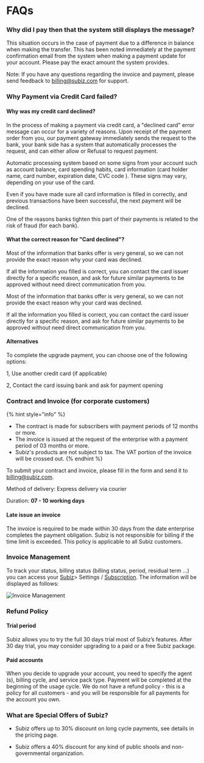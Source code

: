 # FAQs

### Why did I pay then that the system still displays the message?

This situation occurs in the case of payment due to a difference in balance when making the transfer. This has been noted immediately at the payment confirmation email from the system when making a payment update for your account. Please pay the exact amount the system provides.

Note: If you have any questions regarding the invoice and payment, please send feedback to [billing@subiz.com](mailto:billing@subiz.com) for support.

### Why Payment via Credit Card failed?

#### Why was my credit card declined?

In the process of making a payment via credit card, a "declined card" error message can occur for a variety of reasons. Upon receipt of the payment order from you, our payment gateway immediately sends the request to the bank, your bank side has a system that automatically processes the request, and can either allow or Refusal to request payment.

Automatic processing system based on some signs from your account such as account balance, card spending habits, card information \(card holder name, card number, expiration date, CVC code \). These signs may vary, depending on your use of the card.

Even if you have made sure all card information is filled in correctly, and previous transactions have been successful, the next payment will be declined.  
  
One of the reasons banks tighten this part of their payments is related to the risk of fraud \(for each bank\).

#### What the correct reason for "Card declined"?

Most of the information that banks offer is very general, so we can not provide the exact reason why your card was declined.

If all the information you filled is correct, you can contact the card issuer directly for a specific reason, and ask for future similar payments to be approved without need direct communication from you.

Most of the information that banks offer is very general, so we can not provide the exact reason why your card was declined.

If all the information you filled is correct, you can contact the card issuer directly for a specific reason, and ask for future similar payments to be approved without need direct communication from you.

#### Alternatives

To complete the upgrade payment, you can choose one of the following options:

1, Use another credit card \(if applicable\)

2, Contact the card issuing bank and ask for payment opening

### Contract and Invoice \(for corporate customers\)

{% hint style="info" %}
* The contract is made for subscribers with payment periods of 12 months or more.
* The invoice is issued at the request of the enterprise with a payment period of 03 months or more.
* Subiz's products are not subject to tax. The VAT portion of the invoice will be crossed out.
{% endhint %}

To submit your contract and invoice, please fill in the form and send it to [billing@subiz.com](mailto:billing@subiz.com).

Method of delivery: Express delivery via courier

Duration: **07 - 10 working days**

#### Late issue an invoice

The invoice is required to be made within 30 days from the date enterprise completes the payment obligation. Subiz is not responsible for billing if the time limit is exceeded. This policy is applicable to all Subiz customers.

### Invoice Management

To track your status, billing status \(billing status, period, residual term ...\) you can access your [Subiz](https://app.subiz.com/subscription)&gt; Settings / [Subscription](https://app.subiz.com/payment-home). The information will be displayed as follows:

![Invoice Management](https://lh6.googleusercontent.com/Wyk4gvZtrfwvbCatYMNXk_Q6iHtgIvvrnAk4K5m89OMi-zYAAgQglgLLT6LW3NENwFzA40LaB-O94fM65NELF5KiOAKXPv_uzxT6dXi9o2GXqTZMk2APEsRtM2Iev61OQSKFIGOn)

### Refund Policy

#### Trial period

Subiz allows you to try the full 30 days trial most of Subiz’s features. After 30 day trial, you may consider upgrading to a paid or a free Subiz package.

#### Paid accounts

When you decide to upgrade your account, you need to specify the agent \(s\), billing cycle, and service pack type. Payment will be completed at the beginning of the usage cycle. We do not have a refund policy - this is a policy for all customers - and you will be responsible for all payments for the account you own.

### What are Special Offers of Subiz?

- Subiz offers up to 30% discount on long cycle payments, see details in the pricing page.

- Subiz offers a 40% discount for any kind of public shools and non-governmental organization.  


